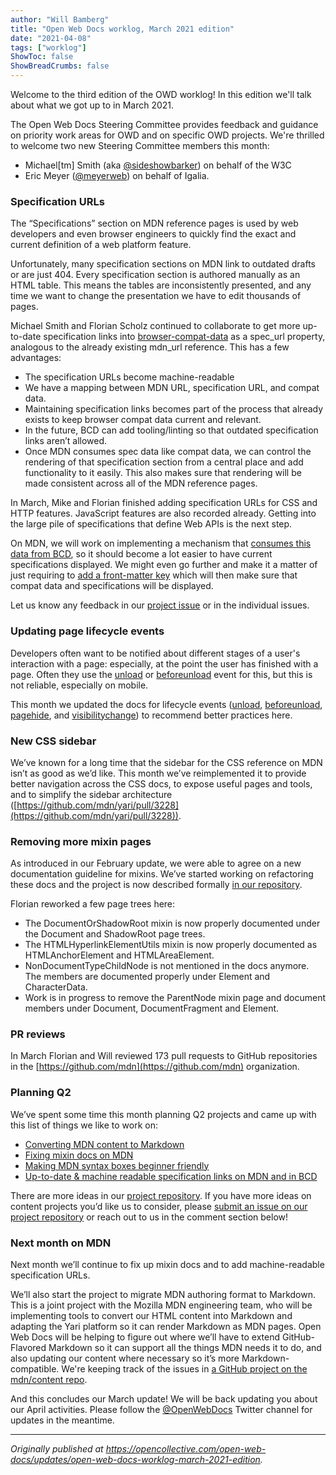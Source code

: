 ```yaml
---
author: "Will Bamberg"
title: "Open Web Docs worklog, March 2021 edition"
date: "2021-04-08"
tags: ["worklog"]
ShowToc: false
ShowBreadCrumbs: false
---
```


Welcome to the third edition of the OWD worklog! In this edition we'll talk about what we got up to in March 2021.

The Open Web Docs Steering Committee provides feedback and guidance on priority work areas for OWD and on specific OWD projects. We're thrilled to welcome two new Steering Committee members this month:

*   Michael[tm] Smith (aka [@sideshowbarker](https://github.com/sideshowbarker)) on behalf of the W3C
*   Eric Meyer ([@meyerweb](https://github.com/meyerweb)) on behalf of Igalia.

### Specification URLs

The “Specifications” section on MDN reference pages is used by web developers and even browser engineers to quickly find the exact and current definition of a web platform feature.

Unfortunately, many specification sections on MDN link to outdated drafts or are just 404. Every specification section is authored manually as an HTML table. This means the tables are inconsistently presented, and any time we want to change the presentation we have to edit thousands of pages.

Michael Smith and Florian Scholz continued to collaborate to get more up-to-date specification links into [browser-compat-data](https://github.com/mdn/browser-compat-data) as a spec_url property, analogous to the already existing mdn_url reference. This has a few advantages:

*   The specification URLs become machine-readable
*   We have a mapping between MDN URL, specification URL, and compat data.
*   Maintaining specification links becomes part of the process that already exists to keep browser compat data current and relevant.
*   In the future, BCD can add tooling/linting so that outdated specification links aren’t allowed.
*   Once MDN consumes spec data like compat data, we can control the rendering of that specification section from a central place and add functionality to it easily. This also makes sure that rendering will be made consistent across all of the MDN reference pages.

In March, Mike and Florian finished adding specification URLs for CSS and HTTP features. JavaScript features are also recorded already. Getting into the large pile of specifications that define Web APIs is the next step.

On MDN, we will work on implementing a mechanism that [consumes this data from BCD](https://github.com/mdn/content/issues/1146), so it should become a lot easier to have current specifications displayed. We might even go further and make it a matter of just requiring to [add a front-matter key](https://github.com/mdn/yari/issues/3258) which will then make sure that compat data and specifications will be displayed.

Let us know any feedback in our [project issue](https://github.com/openwebdocs/project/issues/24) or in the individual issues.

### Updating page lifecycle events

Developers often want to be notified about different stages of a user's interaction with a page: especially, at the point the user has finished with a page. Often they use the [unload](https://developer.mozilla.org/en-US/docs/Web/API/Window/unload_event) or [beforeunload](https://developer.mozilla.org/en-US/docs/Web/API/Window/beforeunload_event) event for this, but this is not reliable, especially on mobile.

This month we updated the docs for lifecycle events ([unload](https://developer.mozilla.org/en-US/docs/Web/API/Window/unload_event), [beforeunload](https://developer.mozilla.org/en-US/docs/Web/API/Window/beforeunload_event), [pagehide](https://developer.mozilla.org/en-US/docs/Web/API/Window/pagehide_event), and [visibilitychange](https://developer.mozilla.org/en-US/docs/Web/API/Document/visibilitychange_event)) to recommend better practices here.

### New CSS sidebar

We’ve known for a long time that the sidebar for the CSS reference on MDN isn’t as good as we’d like. This month we’ve reimplemented it to provide better navigation across the CSS docs, to expose useful pages and tools, and to simplify the sidebar architecture ([https://github.com/mdn/yari/pull/3228](https://github.com/mdn/yari/pull/3228)).

### Removing more mixin pages

As introduced in our February update, we were able to agree on a new documentation guideline for mixins. We’ve started working on refactoring these docs and the project is now described formally [in our repository](https://github.com/openwebdocs/project/issues/23).

Florian reworked a few page trees here:

*   The DocumentOrShadowRoot mixin is now properly documented under the Document and ShadowRoot page trees.
*   The HTMLHyperlinkElementUtils mixin is now properly documented as  HTMLAnchorElement and HTMLAreaElement.
*   NonDocumentTypeChildNode is not mentioned in the docs anymore. The members are documented properly under Element and CharacterData.
*   Work is in progress to remove the ParentNode mixin page and document members under Document, DocumentFragment and Element.

### PR reviews

In March Florian and Will reviewed 173 pull requests to GitHub repositories in the [https://github.com/mdn](https://github.com/mdn) organization.

### Planning Q2

We’ve spent some time this month planning Q2 projects and came up with this list of things we like to work on:

*   [Converting MDN content to Markdown](https://github.com/openwebdocs/project/issues/25)
*   [Fixing mixin docs on MDN](https://github.com/openwebdocs/project/issues/23)
*   [Making MDN syntax boxes beginner friendly](https://github.com/openwebdocs/project/issues/26)
*   [Up-to-date & machine readable specification links on MDN and in BCD](https://github.com/openwebdocs/project/issues/24)

There are more ideas in our [project repository](https://github.com/openwebdocs/project). If you have more ideas on content projects you’d like us to consider, please [submit an issue on our project repository](https://github.com/openwebdocs/project/issues) or reach out to us in the comment section below!

### Next month on MDN

Next month we’ll continue to fix up mixin docs and to add machine-readable specification URLs.

We’ll also start the project to migrate MDN authoring format to Markdown. This is a joint project with the Mozilla MDN engineering team, who will be implementing tools to convert our HTML content into Markdown and adapting the Yari platform so it can render Markdown as MDN pages. Open Web Docs will be helping to figure out where we’ll have to extend GitHub-Flavored Markdown so it can support all the things MDN needs it to do, and also updating our content where necessary so it’s more Markdown-compatible. We're keeping track of the issues in [a GitHub project on the mdn/content repo](https://github.com/mdn/content/projects/6).

And this concludes our March update! We will be back updating you about our April activities. Please follow the [@OpenWebDocs](https://twitter.com/OpenWebDocs) Twitter channel for updates in the meantime.

---

_Originally published at https://opencollective.com/open-web-docs/updates/open-web-docs-worklog-march-2021-edition._